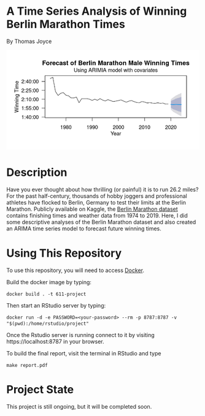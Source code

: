 A Time Series Analysis of Winning Berlin Marathon Times
=====================================================
By Thomas Joyce  

![](figures/male_ts_covariates.png)

Description
=====================================================
Have you ever thought about how thrilling (or painful) it is to run 26.2 miles? For the past half-century, thousands of hobby joggers and professional athletes have flocked to Berlin, Germany to test their limits at the Berlin Marathon. Publicly available on Kaggle, the [Berlin Marathon dataset](https://www.kaggle.com/datasets/aiaiaidavid/berlin-marathons-data) contains finishing times and weather data from 1974 to 2019. Here, I did some descriptive analyses of the Berlin Marathon dataset and also created an ARIMA time series model to forecast future winning times. 

Using This Repository
=====================================================
To use this repository, you will need to access [Docker](https://www.docker.com/).

Build the docker image by typing:
```
docker build . -t 611-project
```

Then start an RStudio server by typing:
```
docker run -d -e PASSWORD=<your-password> --rm -p 8787:8787 -v "$(pwd):/home/rstudio/project"
```

Once the Rstudio server is running connect to it by visiting
https://localhost:8787 in your browser. 

To build the final report, visit the terminal in RStudio and type

```
make report.pdf
```

Project State
====================================================
This project is still ongoing, but it will be completed soon. 


